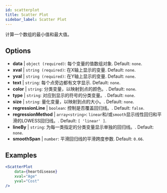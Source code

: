 ```yaml
---
id: scatterplot
title: Scatter Plot
sidebar_label: Scatter Plot
---
```


计算一个数组的最小值和最大值。

## Options

* __data__ | `object (required)`: 每个变量的值数组对象. Default: `none`.
* __xval__ | `string (required)`: 在X轴上显示的变量. Default: `none`.
* __yval__ | `string (required)`: 在Y轴上显示的变量. Default: `none`.
* __text__ | `string`: 每个点旁边都有文字显示. Default: `none`.
* __color__ | `string`: 分类变量，以映射到点的颜色。. Default: `none`.
* __type__ | `string`: 对应到显示的符号的分类变量。. Default: `none`.
* __size__ | `string`: 量化变量，以映射到点的大小。. Default: `none`.
* __regressionLine__ | `boolean`: 控制是否覆盖回归线。. Default: `false`.
* __regressionMethod__ | `array<string>`: `linear`和/或`smooth`显示线性回归和平滑的LOWESS回归线。. Default: `[
  'linear'
]`.
* __lineBy__ | `string`: 为每一类指定的分类变量显示单独的回归线。. Default: `none`.
* __smoothSpan__ | `number`: 平滑回归线的平滑跨度参数. Default: `0.66`.


## Examples

```jsx live
<ScatterPlot 
    data={heartdisease} 
    xval="Age"
    yval="Cost"
/>
```

